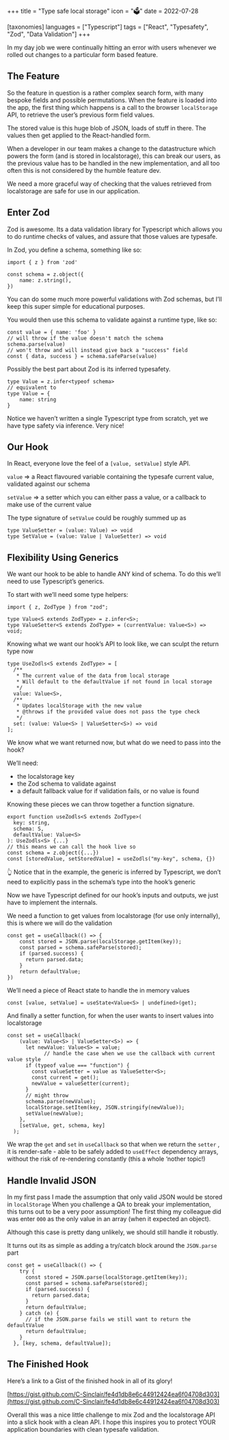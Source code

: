 +++
title = "Type safe local storage"
icon = "🗳️"
date = 2022-07-28

[taxonomies]
languages = ["Typescript"]
tags = ["React", "Typesafety", "Zod", "Data Validation"]
+++

In my day job we were continually hitting an error with users whenever we rolled out changes to a particular form based feature.
<!-- more -->

## The Feature

So the feature in question is a rather complex search form, with many bespoke fields and possible permutations. When the feature is loaded into the app, the first thing which happens is a call to the browser `localStorage` API, to retrieve the user’s previous form field values. 

The stored value is this huge blob of JSON, loads of stuff in there. The values then get applied to the React-handled form. 

When a developer in our team makes a change to the datastructure which powers the form (and is stored in localstorage), this can break our users, as the previous value has to be handled in the new implementation, and all too often this is not considered by the humble feature dev. 

We need a more graceful way of checking that the values retrieved from localstorage are safe for use in our application.

## Enter Zod

Zod is awesome. Its a data validation library for Typescript which allows you to do runtime checks of values, and assure that those values are typesafe.

In Zod, you define a schema, something like so:

```tsx
import { z } from 'zod'

const schema = z.object({
	name: z.string(),
})
```

You can do some much more powerful validations with Zod schemas, but I’ll keep this super simple for educational purposes.

You would then use this schema to validate against a runtime type, like so:

```tsx
const value = { name: 'foo' }
// will throw if the value doesn't match the schema
schema.parse(value) 
// won't throw and will instead give back a "success" field
const { data, success } = schema.safeParse(value)
```

Possibly the best part about Zod is its inferred typesafety. 

```tsx
type Value = z.infer<typeof schema>
// equivalent to 
type Value = {
	name: string
}
```

Notice we haven’t written a single Typescript type from scratch, yet we have type safety via inference. Very nice! 

## Our Hook

In React, everyone love the feel of a `[value, setValue]` style API.

`value` ⇒ a React flavoured variable containing the typesafe current value, validated against our schema

`setValue` ⇒ a setter which you can either pass a value, or a callback to make use of the current value

The type signature of `setValue` could be roughly summed up as

```tsx
type ValueSetter = (value: Value) => void
type SetValue = (value: Value | ValueSetter) => void
```

## Flexibility Using Generics

We want our hook to be able to handle ANY kind of schema. To do this we’ll need to use Typescript’s generics.

To start with we’ll need some type helpers:

```tsx
import { z, ZodType } from "zod";

type Value<S extends ZodType> = z.infer<S>;
type ValueSetter<S extends ZodType> = (currentValue: Value<S>) => void; 
```

Knowing what we want our hook’s API to look like, we can sculpt the return type now

```tsx
type UseZodls<S extends ZodType> = [
  /**
   * The current value of the data from local storage
   * Will default to the defaultValue if not found in local storage
   */
  value: Value<S>,
  /**
   * Updates localStorage with the new value
   * @throws if the provided value does not pass the type check
   */
  set: (value: Value<S> | ValueSetter<S>) => void
];
```

We know what we want returned now, but what do we need to pass into the hook?

We’ll need:

- the localstorage key
- the Zod schema to validate against
- a default fallback value for if validation fails, or no value is found

Knowing these pieces we can throw together a function signature.

```tsx
export function useZodls<S extends ZodType>(
  key: string,
  schema: S,
  defaultValue: Value<S>
): UseZodls<S> {...}
// this means we can call the hook live so
const schema = z.object({...})
const [storedValue, setStoredValue] = useZodls("my-key", schema, {})
```

<aside>
👆 Notice that in the example, the generic is inferred by Typescript, we don’t need to explicitly pass in the schema’s type into the hook’s generic

</aside>

Now we have Typescript defined for our hook’s inputs and outputs, we just have to implement the internals.

We need a function to get values from localstorage (for use only internally), this is where we will do the validation

```tsx
const get = useCallback(() => {
    const stored = JSON.parse(localStorage.getItem(key));
    const parsed = schema.safeParse(stored);
    if (parsed.success) {
      return parsed.data;
    }
    return defaultValue;
})
```

We’ll need a piece of React state to handle the in memory values

```tsx
const [value, setValue] = useState<Value<S> | undefined>(get);
```

And finally a setter function, for when the user wants to insert values into localstorage

```tsx
const set = useCallback(
    (value: Value<S> | ValueSetter<S>) => {
      let newValue: Value<S> = value;
			// handle the case when we use the callback with current value style
      if (typeof value === "function") {
        const valueSetter = value as ValueSetter<S>;
        const current = get();
        newValue = valueSetter(current);
      }
      // might throw
      schema.parse(newValue);
      localStorage.setItem(key, JSON.stringify(newValue));
      setValue(newValue);
    },
    [setValue, get, schema, key]
  );
```

We wrap the `get` and `set` in `useCallback` so that when we return the `setter` , it is render-safe - able to be safely added to `useEffect` dependency arrays, without the risk of re-rendering constantly (this a whole ‘nother topic!)

## Handle Invalid JSON

In my first pass I made the assumption that only valid JSON would be stored in `localStorage` When you challenge a QA to break your implementation, this turns out to be a very poor assumption! The first thing my colleague did was enter `000` as the only value in an array (when it expected an object). 

Although this case is pretty dang unlikely, we should still handle it robustly. 

It turns out its as simple as adding a try/catch block around the `JSON.parse` part

```tsx
const get = useCallback(() => {
    try {
      const stored = JSON.parse(localStorage.getItem(key));
      const parsed = schema.safeParse(stored);
      if (parsed.success) {
        return parsed.data;
      }
      return defaultValue;
    } catch (e) {
      // if the JSON.parse fails we still want to return the defaultValue
      return defaultValue;
    }
  }, [key, schema, defaultValue]);
```

## The Finished Hook

Here’s a link to a Gist of the finished hook in all of its glory!  

[https://gist.github.com/C-Sinclair/fe4d1db8e6c44912424ea6f04708d303](https://gist.github.com/C-Sinclair/fe4d1db8e6c44912424ea6f04708d303)

Overall this was a nice little challenge to mix Zod and the localstorage API into a slick hook with a clean API. I hope this inspires you to protect YOUR application boundaries with clean typesafe validation.
